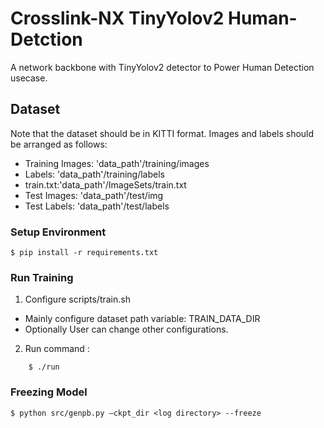 # Crosslink-NX TinyYolov2 Human-Detction

A network backbone with TinyYolov2 detector to Power Human Detection usecase.

## Dataset
  Note that the dataset should be in KITTI format. Images and labels should be arranged as follows:
 - Training Images: 'data_path'/training/images
 - Labels: 'data_path'/training/labels
 - train.txt:'data_path'/ImageSets/train.txt
 - Test Images: 'data_path'/test/img
 - Test Labels: 'data_path'/test/labels





### Setup Environment
```
$ pip install -r requirements.txt
```

### Run Training

1. Configure scripts/train.sh
- Mainly configure dataset path variable: TRAIN_DATA_DIR
- Optionally User can change other configurations.

2. Run command :
```
    $ ./run
```
### Freezing Model
```
$ python src/genpb.py –ckpt_dir <log directory> --freeze
```
